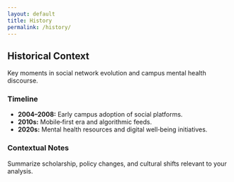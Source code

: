 ```yaml
---
layout: default
title: History
permalink: /history/
---
```


<section class="prose">
  <h1>Historical Context</h1>
  <p class="lead">Key moments in social network evolution and campus mental health discourse.</p>

  <div class="grid cols-2">
    <div class="card">
      <h3>Timeline</h3>
      <ul>
        <li><strong>2004–2008:</strong> Early campus adoption of social platforms.</li>
        <li><strong>2010s:</strong> Mobile‑first era and algorithmic feeds.</li>
        <li><strong>2020s:</strong> Mental health resources and digital well‑being initiatives.</li>
      </ul>
    </div>
    <div class="card">
      <h3>Contextual Notes</h3>
      <p>Summarize scholarship, policy changes, and cultural shifts relevant to your analysis.</p>
    </div>
  </div>
</section>
